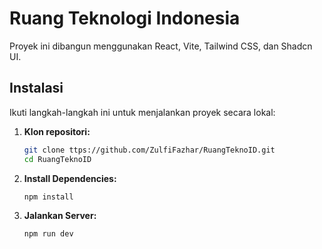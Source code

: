 # Ruang Teknologi Indonesia

Proyek ini dibangun menggunakan React, Vite, Tailwind CSS, dan Shadcn UI.

<!-- ## Daftar Isi

- [Instalasi](#instalasi)
- [Struktur Folder](#struktur-folder)
- [Kontribusi](#kontribusi)
- [Lisensi](#lisensi) -->

## Instalasi

Ikuti langkah-langkah ini untuk menjalankan proyek secara lokal:

1. **Klon repositori:**
   ```bash
   git clone ttps://github.com/ZulfiFazhar/RuangTeknoID.git
   cd RuangTeknoID
   ```
2. **Install Dependencies:**

   ```bash
   npm install
   ```

3. **Jalankan Server:**
   ```bash
   npm run dev
   ```
